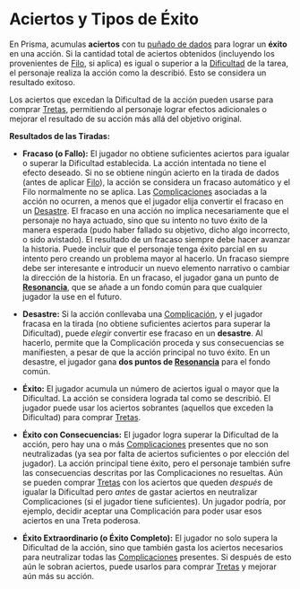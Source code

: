 # Aciertos y Tipos de Éxito

En Prisma, acumulas **aciertos** con tu [puñado de dados](./01.02_Lanzando_los_Dados.md) para lograr un **éxito** en una acción. Si la cantidad total de aciertos obtenidos (incluyendo los provenientes de [Filo](./01.05_Filo.md), si aplica) es igual o superior a la [Dificultad](./01.06_Dificultad.md) de la tarea, el personaje realiza la acción como la describió. Esto se considera un resultado exitoso.

Los aciertos que excedan la Dificultad de la acción pueden usarse para comprar [Tretas](./01.08_Tretas.md), permitiendo al personaje lograr efectos adicionales o mejorar el resultado de su acción más allá del objetivo original.

**Resultados de las Tiradas:**

*   **Fracaso (o Fallo):**
    El jugador no obtiene suficientes aciertos para igualar o superar la Dificultad establecida. La acción intentada no tiene el efecto deseado. Si no se obtiene ningún acierto en la tirada de dados (antes de aplicar [Filo](./01.05_Filo.md)), la acción se considera un fracaso automático y el Filo normalmente no se aplica.
    Las [Complicaciones](./01.07_Complicaciones.md) asociadas a la acción no ocurren, a menos que el jugador elija convertir el fracaso en un [Desastre](#desastre).
    El fracaso en una acción no implica necesariamente que el personaje no haya actuado, sino que su intento no tuvo éxito de la manera esperada (pudo haber fallado su objetivo, dicho algo incorrecto, o sido avistado).
    El resultado de un fracaso siempre debe hacer avanzar la historia. Puede incluir que el personaje tenga éxito parcial en su intento pero creando un problema mayor al hacerlo. Un fracaso siempre debe ser interesante e introducir un nuevo elemento narrativo o cambiar la dirección de la historia.
    En un fracaso, el jugador gana un punto de **[Resonancia](./01.09_Resonancia_y_Cinematicas.md)**, que se añade a un fondo común para que cualquier jugador la use en el futuro.

*   **Desastre:**
    Si la acción conllevaba una [Complicación](./01.07_Complicaciones.md), y el jugador fracasa en la tirada (no obtiene suficientes aciertos para superar la Dificultad), puede *elegir* convertir ese fracaso en un **desastre**.
    Al hacerlo, permite que la Complicación proceda y sus consecuencias se manifiesten, a pesar de que la acción principal no tuvo éxito.
    En un desastre, el jugador gana **dos puntos de [Resonancia](./01.09_Resonancia_y_Cinematicas.md)** para el fondo común.

*   **Éxito:**
    El jugador acumula un número de aciertos igual o mayor que la Dificultad. La acción se considera lograda tal como se describió. El jugador puede usar los aciertos sobrantes (aquellos que exceden la Dificultad) para comprar [Tretas](./01.08_Tretas.md).

*   **Éxito con Consecuencias:**
    El jugador logra superar la Dificultad de la acción, pero hay una o más [Complicaciones](./01.07_Complicaciones.md) presentes que no son neutralizadas (ya sea por falta de aciertos suficientes o por elección del jugador). La acción principal tiene éxito, pero el personaje también sufre las consecuencias descritas por las Complicaciones no resueltas.
    Aún se pueden comprar [Tretas](./01.08_Tretas.md) con los aciertos que queden *después* de igualar la Dificultad pero *antes* de gastar aciertos en neutralizar Complicaciones (si el jugador tiene suficientes). Un jugador podría, por ejemplo, decidir aceptar una Complicación para poder usar esos aciertos en una Treta poderosa.

*   **Éxito Extraordinario (o Éxito Completo):**
    El jugador no solo supera la Dificultad de la acción, sino que también gasta los aciertos necesarios para neutralizar todas las [Complicaciones](./01.07_Complicaciones.md) presentes. Si después de esto aún le sobran aciertos, puede usarlos para comprar [Tretas](./01.08_Tretas.md) y mejorar aún más su acción.
